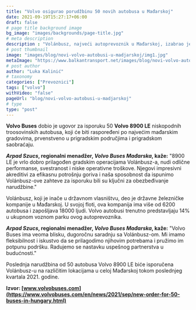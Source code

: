 ```yaml
---
title: "Volvo osigurao porudžbinu 50 novih autobusa u Mađarskoj"
date: 2021-09-19T15:27:17+06:00
draft: false
# page title background image
bg_image: "images/backgrounds/page-title.jpg"
# meta description
description : "Volánbusz, najveći autoprevoznik u Mađarskoj, izabrao je Volvo kao partnera za isporuku 50 novih autobusa Volvo 8900 LE nakon tendera na kojem je učestvovalo nekoliko potencijalnih partnera. Isporuka je zakazana za četvrti kvartal 2021. godine"
# post thumbnail
image: "images/blog/novi-volvo-autobusi-u-madjarskoj/img1.jpg"
metaImage: "https://www.balkantransport.net/images/blog/novi-volvo-autobusi-u-madjarskoj/img1.jpg"
# post author
author: "Luka Kalinić"
# taxonomy
categories: ["Prevoznici"]
tags: ["volvo"]
withVideo: "false"
pageUrl: "blog/novi-volvo-autobusi-u-madjarskoj"
# type
type: "post"
---
```


**Volvo Buses** dobio je ugovor za isporuku 50 **Volvo 8900 LE** niskopodnih troosovinskih autobusa, koji će biti raspoređeni po najvećim mađarskim gradovima, prvenstveno u prigradskim područjima i prigradskom saobraćaju.

***Arpad Szucs*, regionalni menadžer, *Volvo Buses Mađarska*, kaže:** "8900 LE je vrlo dobro prilagođen gradskim operacijama Volánbusz-a, nudi odlične performanse, svestranost i niske operativne troškove. Njegovi impresivni akreditivi za efikasnu potrošnju goriva i naša sposobnost da ispunimo Volánbusz-ove zahteve za isporuku bili su ključni za obezbeđivanje narudžbine."

Volánbusz, koji je inače u državnom vlasništvu, deo je državne železničke kompanije u Mađarskoj. U svojoj floti, ova kompanija ima više od 6200 autobusa i zapošljava 18000 ljudi. Volvo autobusi trenutno predstavljaju 14% u ukupnom voznom parku ovog autoprevoznika.

***Arpad Szucs*, regionalni menadžer, *Volvo Buses Mađarska*, kaže:** "Volvo Buses ima veoma blisku, dugoročnu saradnju sa Volánbusz-om. Mi imamo fleksibilnost i iskustvo da se prilagodimo njihovim potrebama i pružimo im potpunu podršku. Radujemo se nastavku uspešnog partnerstva u budućnosti."

Poslednja narudžbina od 50 autobusa Volvo 8900 LE biće isporučena Volánbusz-u na različitim lokacijama u celoj Mađarskoj tokom poslednjeg kvartala 2021. godine.

**Izvor: [www.volvobuses.com](https://www.volvobuses.com/en/news/2021/sep/new-order-for-50-buses-in-hungary.html)**